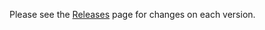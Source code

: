 Please see the [Releases](https://github.com/no23reason/react-geolocated/releases) page for changes on each version.